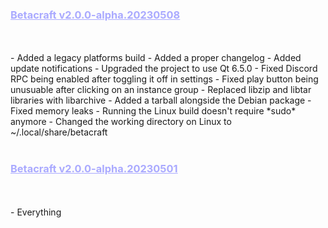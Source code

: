 <h3 style="color: #aaaaff;"><u>Betacraft v2.0.0-alpha.20230508</u></h3>
<br/><br/>
- Added a legacy platforms build
- Added a proper changelog
- Added update notifications
- Upgraded the project to use Qt 6.5.0
- Fixed Discord RPC being enabled after toggling it off in settings
- Fixed play button being unusuable after clicking on an instance group
- Replaced libzip and libtar libraries with libarchive
- Added a tarball alongside the Debian package
- Fixed memory leaks
- Running the Linux build doesn't require *sudo* anymore
- Changed the working directory on Linux to ~/.local/share/betacraft
<br/><br/>
<h3 style="color: #aaaaff;"><u>Betacraft v2.0.0-alpha.20230501</u></h3>
<br/><br/>
- Everything
